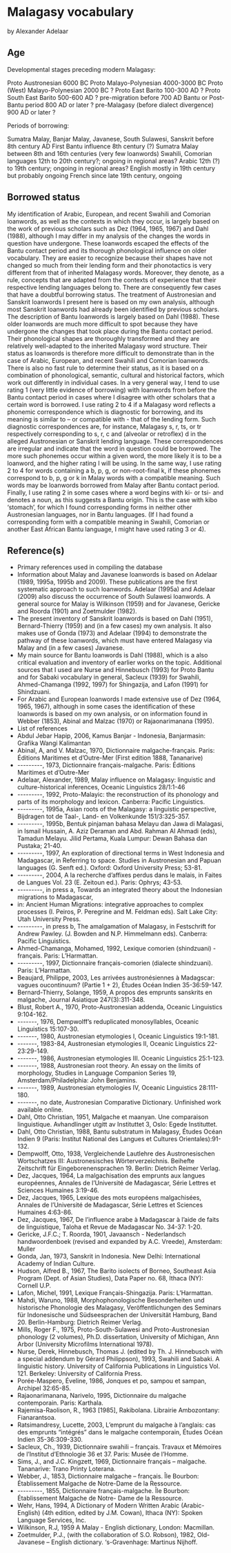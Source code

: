 # Malagasy vocabulary

by Alexander Adelaar

## Age

Developmental stages preceding modern Malagasy:

Proto Austronesian				6000 BC
Proto Malayo-Polynesian			4000-3000 BC
Proto (West) Malayo-Polynesian		2000 BC ?
Proto East Barito				100-300 AD ?
Proto South East Barito			500-600 AD ?
pre-migration					before 700 AD 
Bantu or Post-Bantu period			800 AD or later ?
pre-Malagasy	(before dialect divergence)	900 AD or later ?

Periods of borrowing:

Sumatra Malay, Banjar Malay, Javanese, 
South Sulawesi, Sanskrit 			before 8th century AD
First Bantu influence				8th century (?)
Sumatra Malay 				between 8th and 16th centuries (very few loanwords)
Swahili, Comorian languages 		12th to 20th century?; ongoing in regional areas?
Arabic 						12th (?) to 19th century; ongoing in regional areas?
English 					mostly in 19th century but probably ongoing
French 					since late 19th century, ongoing

## Borrowed status

My identification of Arabic, European, and recent Swahili and Comorian loanwords, as well as the contexts in which they occur, is largely based on the work of previous scholars such as Dez (1964, 1965, 1967) and Dahl (1988), although I may differ in my analysis of the changes the words in question have undergone. These loanwords escaped the effects of the Bantu contact period and its thorough phonological influence on older vocabulary. They are easier to recognize because their shapes have not changed so much from their lending form and their phonotactics is very different from that of inherited Malagasy words. Moreover, they denote, as a rule, concepts that are adapted from the contexts of experience that their respective lending languages belong to. There are consequently few cases that have a doubtful borrowing status.
	The treatment of Austronesian and Sanskrit loanwords I present here is based on my own analysis, although most Sanskrit loanwords had already been identified by previous scholars. The description of Bantu loanwords is largely based on Dahl (1988). These older loanwords are much more difficult to spot because they have undergone the changes that took place during the Bantu contact period. Their phonological shapes are thoroughly transformed and they are relatively well-adapted to the inherited Malagasy word structure. Their status as loanwords is therefore more difficult to demonstrate than in the case of Arabic, European, and recent Swahili and Comorian loanwords. There is also no fast rule to determine their status, as it is based on a combination of phonological, semantic, cultural and historical factors, which work out differently in individual cases. In a very general way, I tend to use rating 1 (very little evidence of borrowing) with loanwords from before the Bantu contact period in cases where I disagree with other scholars that a certain word is borrowed. I use rating 2 to 4 if a Malagasy word reflects a phonemic correspondence which is diagnostic for borrowing, and its meaning is similar to – or compatible with - that of the lending form. Such diagnostic correspondences are, for instance, Malagasy s, r, ts, or tr respectively corresponding to s, r, c and (alveolar or retroflex) d in the alleged Austronesian or Sanskrit lending language. These correspondences are irregular and indicate that the word in question could be borrowed. The more such phonemes occur within a given word, the more likely it is to be a loanword, and the higher rating I will be using. In the same way, I use rating 2 to 4 for words containing a b, p, g, or non-root-final k, if these phonemes correspond to b, p, g or k in Malay words with a compatible meaning. Such words may be loanwords borrowed from Malay after Bantu contact period. Finally, I use rating 2 in some cases where a word begins with ki- or tsi- and denotes a noun, as this suggests a Bantu origin. This is the case with kibo ‘stomach’, for which I found corresponding forms in neither other Austronesian languages, nor in Bantu languages. (If I had found a corresponding form with a compatible meaning in Swahili, Comorian or another East African Bantu language, I might have used rating 3 or 4).

## Reference(s)

- Primary references used in compiling the database
- Information about Malay and Javanese loanwords is based on Adelaar (1989, 1995a, 1995b and 2009). These publications are the first systematic approach to such loanwords. Adelaar (1995a) and Adelaar (2009) also discuss the occurrence of South Sulawesi loanwords. A general source for Malay is Wilkinson (1959) and for Javanese, Gericke and Roorda (1901) and Zoetmulder (1982).
- 	The present inventory of Sanskrit loanwords is based on Dahl (1951), Bernard-Thierry (1959) and (in a few cases) my own analysis. It also makes use of Gonda (1973) and Adelaar (1994) to demonstrate the pathway of these loanwords, which must have entered Malagasy via Malay and (in a few cases) Javanese.
- 	My main source for Bantu loanwords is Dahl (1988), which is a also critical evaluation and inventory of earlier works on the topic. Additional sources that I used are Nurse and Hinnebusch (1993) for Proto Bantu and for Sabaki vocabulary in general, Sacleux (1939) for Swahili, Ahmed-Chamanga (1992, 1997) for Shingazija, and Lafon (1991) for Shindzuani. 
- 	For Arabic and European loanwords I made extensive use of Dez (1964, 1965, 1967), although in some cases the identification of these loanwords is based on my own analysis, or on information found in Webber (1853), Abinal and Malzac (1970) or Rajaonarimanana (1995). 
- List of references
- Abdul Jebar Hapip, 2006, Kamus Banjar - Indonesia, Banjarmasin: Grafika Wangi Kalimantan
- Abinal, A, and V. Malzac, 1970, Dictionnaire malgache-français. Paris: Éditions Maritimes et 	d’Outre-Mer (First edition 1888, Tananarive)
- ---------, 1973, Dictionnaire français-malgache. Paris: Éditions Maritimes et d’Outre-Mer
- Adelaar, Alexander, 1989, Malay influence on Malagasy: linguistic and culture-historical 	inferences, Oceanic Linguistics 28/1:1-46
- ---------, 1992, Proto-Malayic: the reconstruction of its phonology and parts of its	morphology 	and lexicon. Canberra: Pacific Linguistics. 
- ---------, 1995a, Asian roots of the Malagasy: a linguistic perspective, Bijdragen tot de Taal-, 	Land- en Volkenkunde 151/3:325-357.
- ---------, 1995b, Bentuk pinjaman bahasa Melayu dan Jawa di Malagasi, in Ismail 	Hussain, A. 	Aziz Deraman and Abd. Rahman Al Ahmadi (eds), Tamadun Melayu. Jilid Pertama, 	Kuala Lumpur: Dewan Bahasa dan Pustaka; 21-40. 
- ---------, 1997, An exploration of directional terms in West Indonesia and 	Madagascar, in 	Referring to space. Studies in Austronesian and Papuan languages (G. Senft ed.). 	Oxford: Oxford University Press; 53-81.
- ---------, 2004, A la recherche d’affixes perdus dans le malais, in Faites de Langues Vol. 23 (E. 	Zeitoun ed.). Paris: Ophrys; 43-53.
- ---------, in press a, Towards an integrated theory about the Indonesian migrations to Madagascar, 
- 	in: Ancient Human Migrations: integrative approaches to complex processes (I. Peiros, P. 	Peregrine and M. Feldman eds). Salt Lake City: Utah University Press.
- ---------, in press b, The amalgamation of Malagasy, in Festschrift for Andrew Pawley. (J. 	Bowden and N.P. Himmelmann eds). Canberra: Pacific Linguistics. 
- Ahmed-Chamanga, Mohamed, 1992, Lexique comorien (shindzuani) - français. Paris:	L’Harmattan.
- ---------, 1997, Dictionnaire français-comorien (dialecte shindzuani). Paris: L’Harmattan.
- Beaujard, Philippe, 2003, Les arrivées austronésiennes à Madagscar: vagues oucontinuum? 	(Partie 1 + 2), Études Océan Indien 35-36:59-147.
- Bernard-Thierry, Solange, 1959, A propos des emprunts sanskrits en malgache, Journal 	Asiatique 247(3):311-348.
- Blust, Robert A., 1970, Proto-Austronesian addenda, Oceanic Linguistics 9:104-162.
- -------,	1976, Dempwolff’s reduplicated monosyllables, Oceanic Linguistics 15:107-30.
- -------,	1980, Austronesian etymologies I, Oceanic Linguistics 19:1-181.
- -------,	1983-84, Austronesian etymologies II, Oceanic Linguistics 22-23:29-149.
- -------,	1986, Austronesian etymologies III. Oceanic Linguistics 25:1-123.
- -------,	1988, Austronesian root theory. An essay on the limits of morphology, Studies in 	Language Companion Series 19, Amsterdam/Philadelphia: John Benjamins.
- -------,	1989, Austronesian etymologies IV, Oceanic Linguistics 28:111-180.
- -------,	no date, Austronesian Comparative Dictionary. Unfinished work available	online.        
- Dahl, Otto Christian, 1951, Malgache et maanyan. Une comparaison linguistique. 	Avhandlinger 	utgitt av Instituttet 3, Oslo: Egede Instituttet.
- Dahl, Otto Christian, 1988, Bantu substratum in Malagasy, Études Océan Indien 9 (Paris: Institut 	National des Langues et Cultures Orientales):91-132.
- Dempwolff, Otto, 1938, Vergleichende Lautlehre des Austronesischen Wortschatzes III: 	Austronesisches Wörterverzeichnis. Beihefte Zeitschrift für 	Eingeborenensprachen 19. 	Berlin: Dietrich Reimer Verlag.
- Dez, Jacques, 1964, La malgachisation des emprunts aux langues européennes, Annales de 	l’Université de Madagascar, Série Lettres et Sciences Humaines 3:19-46.
- Dez, Jacques, 1965, Lexique des mots européens malgachisées, Annales de l’Université de 	Madagascar, Série Lettres et Sciences Humaines 4:63-86.
- Dez, Jacques, 1967, De l’influence arabe à Madagascar à l’aide de faits de 	linguistique, Taloha 	et Revue de Madagascar No. 34-37: 1-20.
- Gericke, J.F.C.; T. Roorda, 1901, Javaansch - Nederlandsch handwoordenboek  (revised and 	expanded by A.C. Vreede), Amsterdam: Muller
- Gonda, Jan, 1973, Sanskrit in Indonesia. New Delhi: International Academy of Indian Culture.
- Hudson, Alfred B., 1967, The Barito isolects of Borneo, Southeast Asia Program (Dept. of Asian 	Studies), Data Paper no. 68, Ithaca (NY): Cornell U.P.
- Lafon, Michel, 1991, Lexique Français-Shingazija. Paris: L’Harmattan.
- Mahdi, Waruno, 1988, Morphophonologische Besonderheiten und historische Phonologie des 	Malagasy, Veröffentlichungen des Seminars für Indonesische und Südseesprachen der 	Universität Hamburg, Band 20. Berlin-Hamburg: Dietrich Reimer Verlag.
- Mills, Roger F., 1975, Proto-South-Sulawesi and Proto-Austronesian phonology (2 volumes), 	Ph.D. dissertation, University of Michigan, Ann Arbor (University	Microfilms 	International 1978).
- Nurse, Derek, Hinnebusch, Thomas J. (edited by Th. J. Hinnebusch with a special addendum by 	Gérard Philippson), 1993, Swahili and Sabaki. A linguistic history. University of 	California Publications in Linguistics Vol. 121. Berkeley: University of California Press.
- Porée-Maspero, Éveline, 1986, Jonques et po, sampou et sampan, Archipel 32:65-85.
- Rajaonarimanana, Narivelo, 1995, Dictionnaire du malgache contemporain. Paris: Karthala.
- Rajemisa-Raolison, R., 1963 [1985], Rakibolana. Librairie Ambozontany: Fianarantsoa.
- Ratsimandresy, Lucette, 2003, L’emprunt du malgache à l’anglais: cas des emprunts “intégrés” 	dans le malgache contemporain, Études Océan Indien 35-36:309-330.
- Sacleux, Ch., 1939, Dictionnaire swahili – français. Travaux et Mémoires de l’Institut	d’Ethnologie 36 et 37. Paris: Musée de l’Homme.
- Sims, J., and J.C. Kingzett, 1969, Dictionnaire français – malgache. Tananarive: Trano Printy 	Loterana.
- Webber, J., 1853, Dictionnaire malgache – français. Île Bourbon: Établissement Malgache de 	Notre-Dame de la Ressource.
- ---------, 1855, Dictionnaire français-malgache. Île Bourbon: Établissement Malgache de Notre-	Dame de la Ressource.
- Wehr, Hans, 1994, A Dictionary of Modern Written Arabic (Arabic-English) (4th edition, edited 	by J.M. Cowan), Ithaca (NY): Spoken Language Services, Inc.
- Wilkinson, R.J, 1959	A Malay - English dictionary, London: Macmillan.
- Zoetmulder, P.J., (with the collaboration of S.O. Robson), 1982, Old-Javanese – 	English dictionary. ‘s-Gravenhage: Martinus Nijhoff.


